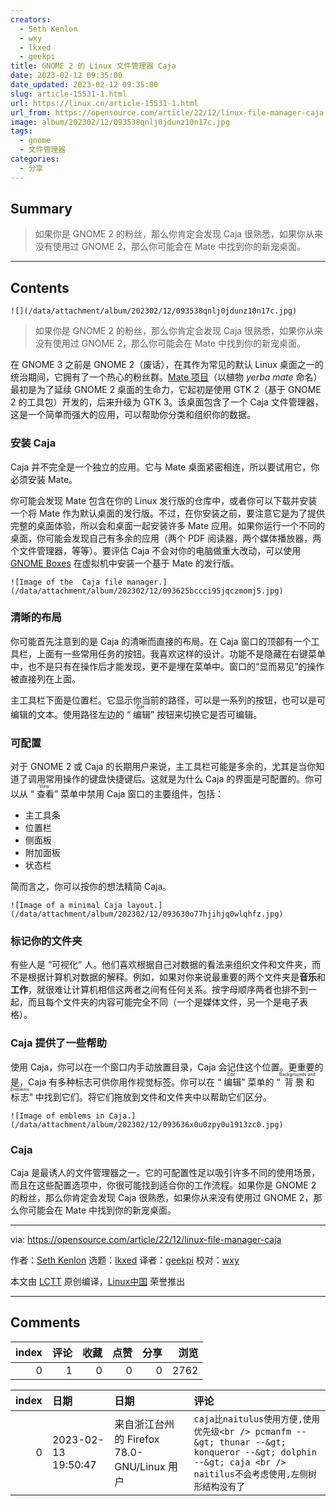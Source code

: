 ```yaml
---
creators:
  - Seth Kenlon
  - wxy
  - lkxed
  - geekpi
title: GNOME 2 的 Linux 文件管理器 Caja
date: 2023-02-12 09:35:00
date_updated: 2023-02-12 09:35:00
slug: article-15531-1.html
url: https://linux.cn/article-15531-1.html
url_from: https://opensource.com/article/22/12/linux-file-manager-caja
image: album/202302/12/093538qnlj0jdunz10n17c.jpg
tags:
  - gnome
  - 文件管理器
categories:
  - 分享
---
```


## Summary

> 如果你是 GNOME 2 的粉丝，那么你肯定会发现 Caja 很熟悉，如果你从来没有使用过 GNOME 2，那么你可能会在 Mate 中找到你的新宠桌面。

***

<!-- more -->

## Contents

`![](/data/attachment/album/202302/12/093538qnlj0jdunz10n17c.jpg)`

> 
> 如果你是 GNOME 2 的粉丝，那么你肯定会发现 Caja 很熟悉，如果你从来没有使用过 GNOME 2，那么你可能会在 Mate 中找到你的新宠桌面。
> 
> 
> 

在 GNOME 3 之前是 GNOME 2（废话），在其作为常见的默认 Linux 桌面之一的统治期间，它拥有了一个热心的粉丝群。[Mate 项目](https://opensource.com/article/19/12/mate-linux-desktop)（以植物 *yerba mate* 命名）最初是为了延续 GNOME 2 桌面的生命力，它起初是使用 GTK 2（基于 GNOME 2 的工具包）开发的，后来升级为 GTK 3。该桌面包含了一个 Caja 文件管理器，这是一个简单而强大的应用，可以帮助你分类和组织你的数据。

### 安装 Caja

Caja 并不完全是一个独立的应用。它与 Mate 桌面紧密相连，所以要试用它，你必须安装 Mate。

你可能会发现 Mate 包含在你的 Linux 发行版的仓库中，或者你可以下载并安装一个将 Mate 作为默认桌面的发行版。不过，在你安装之前，要注意它是为了提供完整的桌面体验，所以会和桌面一起安装许多 Mate 应用。如果你运行一个不同的桌面，你可能会发现自己有多余的应用（两个 PDF 阅读器，两个媒体播放器，两个文件管理器，等等）。要评估 Caja 不会对你的电脑做重大改动，可以使用 [GNOME Boxes](https://opensource.com/article/19/5/getting-started-gnome-boxes-virtualization) 在虚拟机中安装一个基于 Mate 的发行版。

`![Image of the  Caja file manager.](/data/attachment/album/202302/12/093625bccci95jqczmomj5.jpg)`

### 清晰的布局

你可能首先注意到的是 Caja 的清晰而直接的布局。在 Caja 窗口的顶部有一个工具栏，上面有一些常用任务的按钮。我喜欢这样的设计。功能不是隐藏在右键菜单中，也不是只有在操作后才能发现，更不是埋在菜单中。窗口的“显而易见”的操作被直接列在上面。

主工具栏下面是位置栏。它显示你当前的路径，可以是一系列的按钮，也可以是可编辑的文本。使用路径左边的 “<ruby> 编辑 <rt>  Edit </rt></ruby>” 按钮来切换它是否可编辑。

### 可配置

对于 GNOME 2 或 Caja 的长期用户来说，主工具栏可能是多余的，尤其是当你知道了调用常用操作的键盘快捷键后。这就是为什么 Caja 的界面是可配置的。你可以从 “<ruby> 查看 <rt>  View </rt></ruby>” 菜单中禁用 Caja 窗口的主要组件，包括：

* 主工具条
* 位置栏
* 侧面板
* 附加面板
* 状态栏

简而言之，你可以按你的想法精简 Caja。

`![Image of a minimal Caja layout.](/data/attachment/album/202302/12/093630o77hjihjq0wlqhfz.jpg)`

### 标记你的文件夹

有些人是 “可视化” 人。他们喜欢根据自己对数据的看法来组织文件和文件夹，而不是根据计算机对数据的解释。例如，如果对你来说最重要的两个文件夹是**音乐**和**工作**，就很难让计算机相信这两者之间有任何关系。按字母顺序两者也排不到一起，而且每个文件夹的内容可能完全不同（一个是媒体文件，另一个是电子表格）。

### Caja 提供了一些帮助

使用 Caja，你可以在一个窗口内手动放置目录，Caja 会记住这个位置。更重要的是，Caja 有多种标志可供你用作视觉标签。你可以在 “<ruby> 编辑 <rt>  Edit </rt></ruby>” 菜单的 “<ruby> 背景和标志 <rt>  Backgrounds and Emblems </rt></ruby>” 中找到它们。将它们拖放到文件和文件夹中以帮助它们区分。

`![Image of emblems in Caja.](/data/attachment/album/202302/12/093636x0u0zpy0u1913zc0.jpg)`

### Caja

Caja 是最诱人的文件管理器之一。它的可配置性足以吸引许多不同的使用场景，而且在这些配置选项中，你很可能找到适合你的工作流程。如果你是 GNOME 2 的粉丝，那么你肯定会发现 Caja 很熟悉，如果你从来没有使用过 GNOME 2，那么你可能会在 Mate 中找到你的新宠桌面。

---

via: <https://opensource.com/article/22/12/linux-file-manager-caja>

作者：[Seth Kenlon](https://opensource.com/users/seth) 选题：[lkxed](https://github.com/lkxed) 译者：[geekpi](https://github.com/geekpi) 校对：[wxy](https://github.com/wxy)

本文由 [LCTT](https://github.com/LCTT/TranslateProject) 原创编译，[Linux中国](https://linux.cn/) 荣誉推出

***

## Comments


|   index |   评论 |   收藏 |   点赞 |   分享 |   浏览 |
|--------:|-------:|-------:|-------:|-------:|-------:|
|       0 |      1 |      0 |      0 |      0 |   2762 |

|   index | 日期                | 日期                                       | 评论                                                                                                                                                       |
|--------:|:--------------------|:-------------------------------------------|:-----------------------------------------------------------------------------------------------------------------------------------------------------------|
|       0 | 2023-02-13 19:50:47 | 来自浙江台州的 Firefox 78.0-GNU/Linux 用户 | `caja比naitulus使用方便,使用优先级<br /> pcmanfm --&gt; thunar --&gt; konqueror --&gt; dolphin --&gt; caja <br /> naitilus不会考虑使用,左侧树形结构没有了` |
